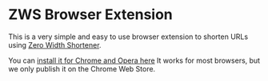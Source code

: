 # ZWS Browser Extension

This is a very simple and easy to use browser extension to shorten URLs using [Zero Width Shortener](https://zws.im).

You can [install it for Chrome and Opera here](https://chrome.google.com/webstore/detail/zero-width-shortener/bpfglcjjbafobagnacabgjncefhakjog)
It works for most browsers, but we only publish it on the Chrome Web Store.
